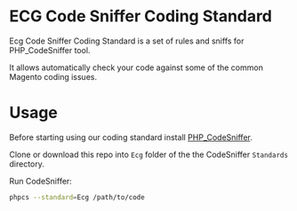 ECG Code Sniffer Coding Standard
===================================

Ecg Code Sniffer Coding Standard is a set of rules and sniffs for PHP_CodeSniffer tool.

It allows automatically check your code against some of the common Magento coding issues.

Usage
=====

Before starting using our coding standard install [PHP_CodeSniffer](https://github.com/squizlabs/PHP_CodeSniffer).

Clone or download this repo into `Ecg` folder of the the CodeSniffer `Standards` directory.

Run CodeSniffer:

```sh
phpcs --standard=Ecg /path/to/code
```
